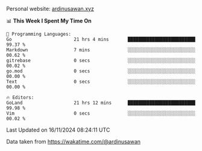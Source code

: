 Personal website: [ardinusawan.xyz](https://ardinusawan.xyz)

<!--START_SECTION:waka-->
📊 **This Week I Spent My Time On** 

```text
💬 Programming Languages: 
Go                       21 hrs 4 mins       █████████████████████████   99.37 % 
Markdown                 7 mins              ░░░░░░░░░░░░░░░░░░░░░░░░░   00.62 % 
gitrebase                0 secs              ░░░░░░░░░░░░░░░░░░░░░░░░░   00.02 % 
go.mod                   0 secs              ░░░░░░░░░░░░░░░░░░░░░░░░░   00.00 % 
Text                     0 secs              ░░░░░░░░░░░░░░░░░░░░░░░░░   00.00 % 

🔥 Editors: 
GoLand                   21 hrs 12 mins      █████████████████████████   99.98 % 
Vim                      0 secs              ░░░░░░░░░░░░░░░░░░░░░░░░░   00.02 % 
```


 Last Updated on 16/11/2024 08:24:11 UTC
<!--END_SECTION:waka-->
Data taken from https://wakatime.com/@ardinusawan
